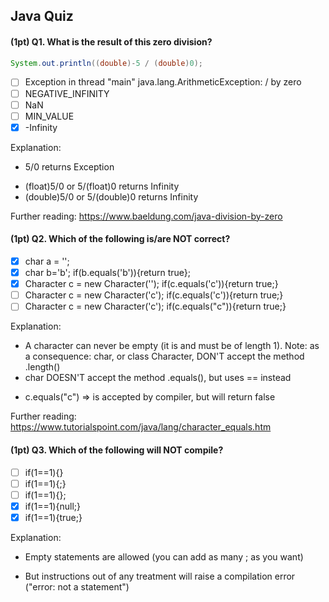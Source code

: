 ## Java Quiz

#### (1pt) Q1. What is the result of this zero division?

```java
System.out.println((double)-5 / (double)0);
```

- [ ] Exception in thread "main" java.lang.ArithmeticException: / by zero
- [ ] NEGATIVE_INFINITY
- [ ] NaN
- [ ] MIN_VALUE
- [x] -Infinity

Explanation:
  - 5/0 returns Exception
  + (float)5/0  or 5/(float)0  returns Infinity
  + (double)5/0 or 5/(double)0 returns Infinity

Further reading: https://www.baeldung.com/java-division-by-zero

#### (1pt) Q2. Which of the following is/are NOT correct?

- [x] char a = '';
- [x] char b='b'; if(b.equals('b')){return true};
- [x] Character c = new Character(''); if(c.equals('c')){return true;}
- [ ] Character c = new Character('c'); if(c.equals('c')){return true;}
- [ ] Character c = new Character('c'); if(c.equals("c")){return true;}

Explanation:
  - A character can never be empty (it is and must be of length 1). Note: as a consequence: char, or class Character, DON'T accept the method .length()
  - char DOESN'T accept the method .equals(), but uses == instead
  + c.equals("c") => is accepted by compiler, but will return false

Further reading: https://www.tutorialspoint.com/java/lang/character_equals.htm

#### (1pt) Q3. Which of the following will NOT compile?

- [ ] if(1==1){}
- [ ] if(1==1){;}
- [ ] if(1==1){};
- [x] if(1==1){null;}
- [x] if(1==1){true;}

Explanation:
  + Empty statements are allowed (you can add as many ; as you want)
  - But instructions out of any treatment will raise a compilation error ("error: not a statement")
